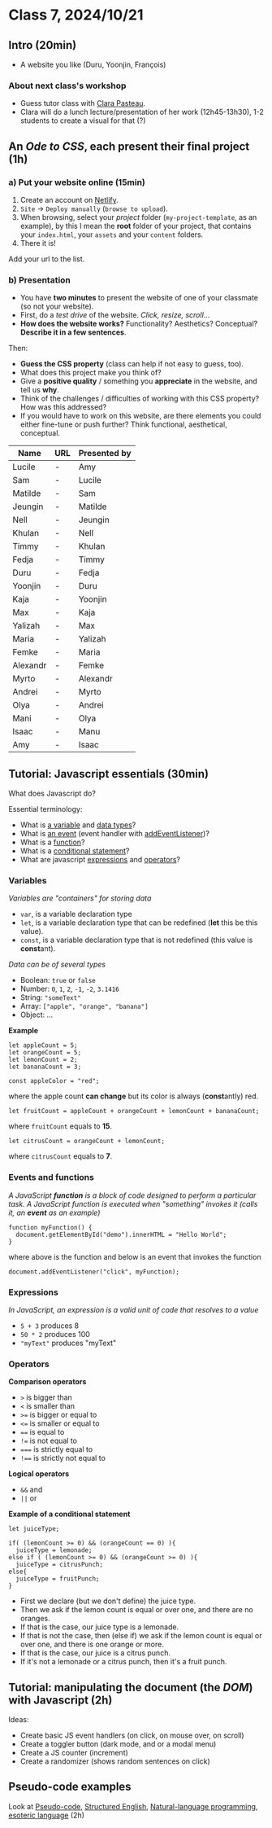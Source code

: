 # Class 7, 2024/10/21

## Intro (20min)

- A website you like (Duru, Yoonjin, François)

### About next class's workshop

- Guess tutor class with [Clara Pasteau](https://www.clarapasteau.com).
- Clara will do a lunch lecture/presentation of her work (12h45-13h30), 1-2 students to create a visual for that (?)

## An *Ode to CSS*, each present their final project (1h)

### a) Put your website online (15min)

1) Create an account on [Netlify](https://app.netlify.com).
2) `Site` -> `Deploy manually` (`browse to upload`).
3) When browsing, select your *project* folder (`my-project-template`, as an example), by this I mean the **root** folder of your project, that contains your `index.html`, your `assets` and your `content` folders.
4) There it is!

Add your url to the list.

### b) Presentation

- You have **two minutes** to present the website of one of your classmate (so not your website).
- First, do a *test drive* of the website. *Click, resize, scroll*…
- **How does the website works?** Functionality? Aesthetics? Conceptual? **Describe it in a few sentences**.

Then:

- **Guess the CSS property** (class can help if not easy to guess, too).
- What does this project make you think of?
- Give a **positive quality** / something you **appreciate** in the website, and tell us **why**.
- Think of the challenges / difficulties of working with this CSS property? How was this addressed?
- If you would have to work on this website, are there elements you could either fine-tune or push further? Think functional, aesthetical, conceptual.

| Name | URL | Presented by |
| -- | -------------- | ------------- |
| Lucile | - | Amy |
| Sam | - | Lucile |
| Matilde | - | Sam |
| Jeungin | - | Matilde |
| Nell | - | Jeungin |
| Khulan | - | Nell |
| Timmy | - | Khulan |
| Fedja | - | Timmy |
| Duru | - | Fedja |
| Yoonjin | - | Duru |
| Kaja | - | Yoonjin |
| Max | - | Kaja |
| Yalizah | - | Max |
| Maria | - | Yalizah |
| Femke | - | Maria |
| Alexandr | - | Femke |
| Myrto | - | Alexandr |
| Andrei | - | Myrto |
| Olya | - | Andrei |
| Mani | - | Olya |
| Isaac | - | Manu |
| Amy | - | Isaac |

## Tutorial: Javascript essentials (30min)

What does Javascript do?
  
Essential terminology:
  
  - What is [a variable](https://www.w3schools.com/js/js_variables.asp) and [data types](https://www.w3schools.com/js/js_datatypes.asp)?
  - What is [an event](https://www.javatpoint.com/javascript-events) (event handler with [addEventListener](https://www.w3schools.com/jsref/met_document_addeventlistener.asp))?
  - What is a [function](https://www.w3schools.com/js/js_functions.asp)?
  - What is a [conditional statement](https://www.w3schools.com/js/js_comparisons.asp)?
  - What are javascript [expressions](https://developer.mozilla.org/en-US/docs/Web/JavaScript/Guide/Expressions_and_operators) and [operators](https://www.w3schools.com/js/js_operators.asp)?

### Variables

*Variables are "containers" for storing data*

- `var`, is a variable declaration type
- `let`, is a variable declaration type that can be redefined (**let** this be this value).
- `const`, is a variable declaration type that is not redefined (this value is **const**ant).

*Data can be of several types*

- Boolean: `true` or `false`
- Number: `0`, `1`, `2`, `-1`, `-2`, `3.1416`
- String: `"someText"`
- Array: `["apple", "orange", "banana"]`
- Object: ...

**Example**

```
let appleCount = 5;
let orangeCount = 5;
let lemonCount = 2;
let bananaCount = 3;

const appleColor = "red";
```
where the apple count **can change** but its color is always (**const**antly) red.
```
let fruitCount = appleCount + orangeCount + lemonCount + bananaCount;
```
where `fruitCount` equals to **15**.
```
let citrusCount = orangeCount + lemonCount;
```
where `citrusCount` equals to **7**.

### Events and functions

*A JavaScript **function** is a block of code designed to perform a particular task. A JavaScript function is executed when "something" invokes it (calls it, an **event** as an example)*

```
function myFunction() {
  document.getElementById("demo").innerHTML = "Hello World";
}
```
where above is the function and below is an event that invokes the function
```
document.addEventListener("click", myFunction);
```

### Expressions

*In JavaScript, an expression is a valid unit of code that resolves to a value*

- `5 + 3` produces 8
- `50 * 2` produces 100
- `"myText"` produces "myText"

### Operators

**Comparison operators**

- `>` is bigger than
- `<` is smaller than
- `>=` is bigger or equal to
- `<=` is smaller or equal to
- `==` is equal to
- `!=` is not equal to
- `===` is strictly equal to
- `!==` is strictly not equal to

**Logical operators**

- `&&` and
- `||` or

**Example of a conditional statement**

```
let juiceType;

if( (lemonCount >= 0) && (orangeCount == 0) ){
  juiceType = lemonade;
else if ( (lemonCount >= 0) && (orangeCount >= 0) ){
  juiceType = citrusPunch;
else{
  juiceType = fruitPunch;
}
```

- First we declare (but we don't define) the juice type.
- Then we ask if the lemon count is equal or over one, and there are no oranges.
- If that is the case, our juice type is a lemonade.
- If that is not the case, then (else if) we ask if the lemon count is equal or over one, and there is one orange or more.
- If that is the case, our juice is a citrus punch.
- If it's not a lemonade or a citrus punch, then it's a fruit punch.

## Tutorial: manipulating the document (the *DOM*) with Javascript (2h)

Ideas:

- Create basic JS event handlers (on click, on mouse over, on scroll)
- Create a toggler button (dark mode, and or a modal menu)
- Create a JS counter (increment)
- Create a randomizer (shows random sentences on click)

## Pseudo-code examples

Look at [Pseudo-code](https://en.wikipedia.org/wiki/Pseudocode), [Structured English](https://en.wikipedia.org/wiki/Structured_English), [Natural-language programming](https://en.wikipedia.org/wiki/Natural-language_programming), [esoteric language](https://en.wikipedia.org/wiki/Esoteric_programming_language) (2h)

